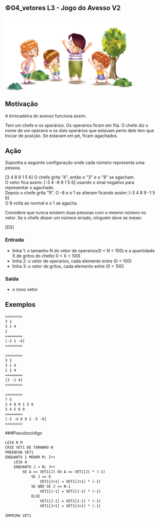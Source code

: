 ## ©04_vetores L3 - Jogo do Avesso V2


![](__capa.jpg)

## Motivação

A brincadeira do avesso funciona assim.

Tem um chefe e os operários. Os operarios ficam em fila. O chefe diz o nome de um operario e os dois operários que estavam perto dele tem que trocar de posição. Se estavam em pé, ficam agachados.

## Ação

Suponha a seguinte configuração onde cada número representa uma pessoa.

\[3 4 8 9 1 5 6\] O chefe grita "4", então o "3" e o "8" se agacham.  
O vetor fica assim: \[-3 4 -8 9 1 5 6\] usando o sinal negativo para representar o agachado.  
Depois o chefe grita "9". O -8 e o 1 se alteram ficando assim: \[-3 4 8 9 -1 5 6\]  
O 8 volta ao normal e o 1 se agacha.

Considere que nunca existem duas pessoas com o mesmo número no vetor. Se o chefe disser um número errado, ninguém deve se mexer.

\[DS\]

### Entrada

*   linha 1: o tamanho N do vetor de operarios(0 < N < 100) e a quantidade X de gritos do chefe( 0 < X < 100)
*   linha 2: o vetor de operarios, cada elemento entre (0 < 100)
*   linha 3: o vetor de gritos, cada elemento entre (0 < 100)

### Saída
- o novo vetor.

## Exemplos

```
>>>>>>>>
3 1
3 1 4
1
========
[-3 1 -4]
<<<<<<<<

>>>>>>>>
3 3
3 1 4
1 1 4
========
[3 -1 4]
<<<<<<<<

>>>>>>>>
7 5
3 4 8 9 1 5 6
3 4 5 6 9
========
[-3 -4 8 9 1 -5 -6]
<<<<<<<<
```

###Pseudocódigo 

```
LEIA N M
CRIE VET1 DE TAMANHO N
PREENCHA VET1 
ENQUANTO I MENOR M; I++
	LEIA A
	ENQUANTO J < N; J++
		SE A == VET1[J] OU A == VET1[J] * (-1)
			SE J == 0
				VET1[J+1] = VET1[J+1] * (-1)
			SE NÃO SE J == N-1
				VET1[J-1] = VET1[J-1] * (-1)
			ELSE 
				VET1[J-1] = VET1[J-1] * (-1)
				VET1[J+1] = VET1[J+1] * (-1)

IMPRIMA VET1
```
